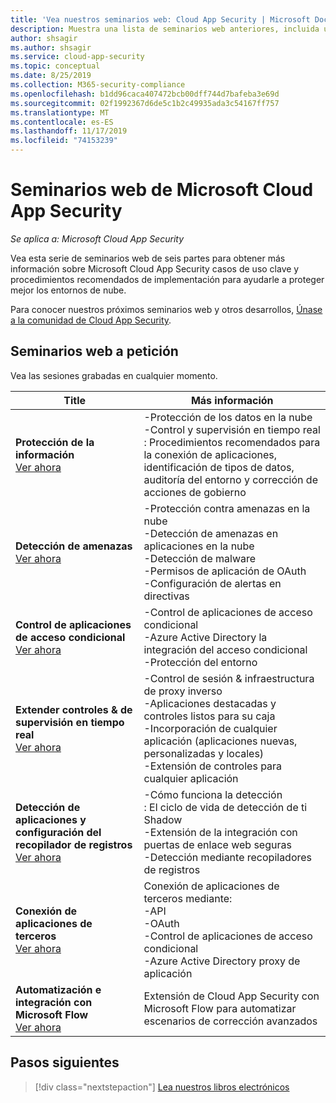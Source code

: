 ```yaml
---
title: 'Vea nuestros seminarios web: Cloud App Security | Microsoft Docs'
description: Muestra una lista de seminarios web anteriores, incluida una descripción.
author: shsagir
ms.author: shsagir
ms.service: cloud-app-security
ms.topic: conceptual
ms.date: 8/25/2019
ms.collection: M365-security-compliance
ms.openlocfilehash: b1dd96caca407472bcb00dff744d7bafeba3e69d
ms.sourcegitcommit: 02f1992367d6de5c1b2c49935ada3c54167ff757
ms.translationtype: MT
ms.contentlocale: es-ES
ms.lasthandoff: 11/17/2019
ms.locfileid: "74153239"
---
```

# <a name="microsoft-cloud-app-security-webinars"></a>Seminarios web de Microsoft Cloud App Security

*Se aplica a: Microsoft Cloud App Security*

Vea esta serie de seminarios web de seis partes para obtener más información sobre Microsoft Cloud App Security casos de uso clave y procedimientos recomendados de implementación para ayudarle a proteger mejor los entornos de nube.

Para conocer nuestros próximos seminarios web y otros desarrollos, [Únase a la comunidad de Cloud App Security](https://aka.ms/SecurityCommunity).

## <a name="on-demand-webinars"></a>Seminarios web a petición

Vea las sesiones grabadas en cualquier momento.

| Title | Más información |
| --- | --- |
| **Protección de la información**<br>[Ver ahora](https://go.microsoft.com/fwlink/?linkid=2101487) | -Protección de los datos en la nube<br>-Control y supervisión en tiempo real<br>: Procedimientos recomendados para la conexión de aplicaciones, identificación de tipos de datos, auditoría del entorno y corrección de acciones de gobierno |
| **Detección de amenazas**<br>[Ver ahora](https://go.microsoft.com/fwlink/?linkid=2101574) | -Protección contra amenazas en la nube<br>-Detección de amenazas en aplicaciones en la nube<br>-Detección de malware<br>-Permisos de aplicación de OAuth<br>-Configuración de alertas en directivas |
| **Control de aplicaciones de acceso condicional**<br>[Ver ahora](https://go.microsoft.com/fwlink/?linkid=2102100) | -Control de aplicaciones de acceso condicional<br>-Azure Active Directory la integración del acceso condicional<br>-Protección del entorno |
| **Extender controles & de supervisión en tiempo real**<br>[Ver ahora](https://go.microsoft.com/fwlink/?linkid=2110389) | -Control de sesión & infraestructura de proxy inverso<br>-Aplicaciones destacadas y controles listos para su caja<br>-Incorporación de cualquier aplicación (aplicaciones nuevas, personalizadas y locales)<br>-Extensión de controles para cualquier aplicación |
| **Detección de aplicaciones y configuración del recopilador de registros**<br>[Ver ahora](https://go.microsoft.com/fwlink/?linkid=2102101) | -Cómo funciona la detección<br>: El ciclo de vida de detección de ti Shadow<br>-Extensión de la integración con puertas de enlace web seguras<br>-Detección mediante recopiladores de registros |
| **Conexión de aplicaciones de terceros**<br>[Ver ahora](https://go.microsoft.com/fwlink/?linkid=2102200) | Conexión de aplicaciones de terceros mediante:<br>-API<br>-OAuth<br>-Control de aplicaciones de acceso condicional<br>-Azure Active Directory proxy de aplicación |
| **Automatización e integración con Microsoft Flow**<br>[Ver ahora](https://go.microsoft.com/fwlink/?linkid=2102102) | Extensión de Cloud App Security con Microsoft Flow para automatizar escenarios de corrección avanzados |

## <a name="next-steps"></a>Pasos siguientes

> [!div class="nextstepaction"]
[Lea nuestros libros electrónicos](e-books.md)
